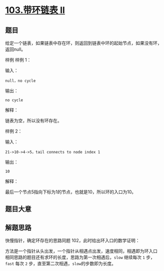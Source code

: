 # [103.带环链表 II](https://www.lintcode.com/problem/103/)

## 题目

给定一个链表，如果链表中存在环，则返回到链表中环的起始节点，如果没有环，返回null。

样例
样例 1：

输入：
```
null，no cycle
```
输出：
```
no cycle
```
解释：

链表为空，所以没有环存在。

样例 2：

输入：
```
21->10->4->5，tail connects to node index 1
```
输出：
```
10
```
解释：

最后一个节点5指向下标为1的节点，也就是10，所以环的入口为10。

## 题目大意

## 解题思路

快慢指针，确定环存在的思路同题 102，此时给出环入口的数学证明：
<!-- TODO: 看书找到数学证明 -->
方法是一个指针从头出发，一个指针从相遇点出发，速度相同，相遇即为环入口
相同思路的题目还有求环的长度，思路为第一次相遇后，`slow` 继续每次 `1` 步，`fast` 每次 `2` 步，直至第二次相遇，`slow`的步数即为长度。



